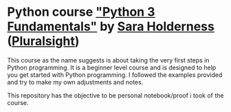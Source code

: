 # Python course ["Python 3 Fundamentals"](https://app.pluralsight.com/library/courses/python-3-fundamentals/table-of-contents) by [Sara Holderness](https://www.linkedin.com/in/sarahbholderness/) ([Pluralsight](https://www.pluralsight.com/))

This course as the name suggests is about taking the very first steps in Python programming. It is a beginner level course and is designed to help you get started with Python programming.
I followed the examples provided and try to make my own adjustments and notes.

This repository has the objective to be personal notebook/proof i took of the course.